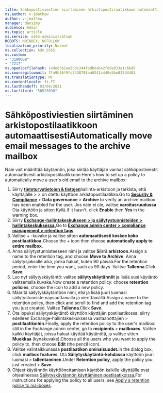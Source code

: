 ```yaml
---
title: Sähköpostiviestien siirtäminen arkistopostilaatikkoon automaattisesti
ms.author: v-jmathew
author: v-jmathew
manager: dansimp
audience: Admin
ms.topic: article
ms.service: o365-administration
ROBOTS: NOINDEX, NOFOLLOW
localization_priority: Normal
ms.collection: Adm_O365
ms.custom:
- "3100008"
- "7217"
ms.openlocfilehash: 14ded561ee2b3c244fadbdab42fd0e833a1c66d5
ms.sourcegitcommit: 7fa9bf6f9fc7438791aa9241a440e5be817d4401
ms.translationtype: MT
ms.contentlocale: fi-FI
ms.lasthandoff: 03/08/2021
ms.locfileid: "50525098"
---
```

# <a name="automatically-move-email-messages-to-the-archive-mailbox"></a><span data-ttu-id="650cc-102">Sähköpostiviestien siirtäminen arkistopostilaatikkoon automaattisesti</span><span class="sxs-lookup"><span data-stu-id="650cc-102">Automatically move email messages to the archive mailbox</span></span>

<span data-ttu-id="650cc-103">Näin voit määrittää käytännön, joka siirtää käyttäjän vanhat sähköpostiviestit automaattisesti arkistopostilaatikkoon:</span><span class="sxs-lookup"><span data-stu-id="650cc-103">Here's how to set up a policy to automatically move a user's old email to the archive mailbox:</span></span>

1. <span data-ttu-id="650cc-104">Siirry [**tietoturvatietojen & tietojen**](https://go.microsoft.com/fwlink/p/?linkid=2077143)hallinta-arkistoon ja tarkista, että käyttäjälle  >    >   on otettu käyttöön arkistopostilaatikko.</span><span class="sxs-lookup"><span data-stu-id="650cc-104">Go to [**Security & Compliance**](https://go.microsoft.com/fwlink/p/?linkid=2077143) > **Data governance** > **Archive** to verify an archive mailbox has been enabled for the user.</span></span> <span data-ttu-id="650cc-105">Jos näin ei ole,  valitse **varoitusruudussa** Ota käyttöön ja sitten Kyllä.</span><span class="sxs-lookup"><span data-stu-id="650cc-105">If it hasn't, click **Enable** then **Yes** in the warning box.</span></span>
2. <span data-ttu-id="650cc-106">Siirry [**Exchange-hallintakeskukseen > ja säilytystunnisteiden > hallintakeskuksessa.**](https://go.microsoft.com/fwlink/?linkid=2059104)</span><span class="sxs-lookup"><span data-stu-id="650cc-106">Go to [**Exchange admin center > compliance management > retention tags**](https://go.microsoft.com/fwlink/?linkid=2059104).</span></span>
3. <span data-ttu-id="650cc-107">Valitse + -kuvake ja valitse sitten **automaattisesti koskee koko postilaatikkoa.**</span><span class="sxs-lookup"><span data-stu-id="650cc-107">Choose the + icon then choose **automatically apply to entire mailbox**.</span></span>
4. <span data-ttu-id="650cc-108">Anna säilytystunnisteeseen nimi ja valitse **Siirrä arkistoon.**</span><span class="sxs-lookup"><span data-stu-id="650cc-108">Assign a name to the retention tag, and choose **Move to Archive**.</span></span> <span data-ttu-id="650cc-109">Anna säilytysjaksolle aika, jonka haluat, kuten 90 päivää.</span><span class="sxs-lookup"><span data-stu-id="650cc-109">For the retention period, enter the time you want, such as 90 days.</span></span> <span data-ttu-id="650cc-110">Valitse **Tallenna**.</span><span class="sxs-lookup"><span data-stu-id="650cc-110">Click **Save**.</span></span>
5. <span data-ttu-id="650cc-111">Luo nyt säilytyskäytäntö: valitse **säilytyskäytännöt** ja lisää uusi käytäntö valitsemalla kuvake.</span><span class="sxs-lookup"><span data-stu-id="650cc-111">Now create a retention policy: choose **retention policies**, choose the icon to add a new policy.</span></span>
6. <span data-ttu-id="650cc-112">Määritä säilytyskäytäntöön nimi, etsi ja lisää juuri luomasi säilytystunniste napsauttamalla ja vierittämällä.</span><span class="sxs-lookup"><span data-stu-id="650cc-112">Assign a name to the retention policy, then click and scroll to find and add the retention tag you just created.</span></span> <span data-ttu-id="650cc-113">Valitse **Tallenna**.</span><span class="sxs-lookup"><span data-stu-id="650cc-113">Click **Save**.</span></span>
7. <span data-ttu-id="650cc-114">Ota lopuksi säilytyskäytäntö käyttöön käyttäjän postilaatikossa: siirry edelleen Exchange-hallintakeskuksessa vastaanottajien   >  **postilaatikoihin.**</span><span class="sxs-lookup"><span data-stu-id="650cc-114">Finally, apply the retention policy to the user's mailbox: still in the Exchange admin center, go to **recipients** > **mailboxes**.</span></span> <span data-ttu-id="650cc-115">Valitse kaikki käyttäjät, joissa haluat käyttää käytäntöä, ja valitse sitten **Muokkaa** (kynäkuvake).</span><span class="sxs-lookup"><span data-stu-id="650cc-115">Choose all the users who you want to apply the policy to, then choose **Edit** (the pencil icon).</span></span>
8. <span data-ttu-id="650cc-116">Valitse valintaikkunassa **postilaatikon ominaisuudet.**</span><span class="sxs-lookup"><span data-stu-id="650cc-116">In the dialog box, click **mailbox features**.</span></span> <span data-ttu-id="650cc-117">Ota **Säilytyskäytäntö-kohdassa** käyttöön juuri luomasi > **tallentaminen.**</span><span class="sxs-lookup"><span data-stu-id="650cc-117">Under **Retention policy**, apply the policy you just created > **Save**.</span></span>
9. <span data-ttu-id="650cc-118">Ohjeet käytännön käyttöönottamisen käyttöön kaikille käyttäjille ovat ohjeaiheessa [Säilytyskäytännön käyttäminen postilaatikoissa.](https://docs.microsoft.com/exchange/security-and-compliance/messaging-records-management/apply-retention-policy)</span><span class="sxs-lookup"><span data-stu-id="650cc-118">For instructions for applying the policy to all users, see [Apply a retention policy to mailboxes](https://docs.microsoft.com/exchange/security-and-compliance/messaging-records-management/apply-retention-policy).</span></span>

